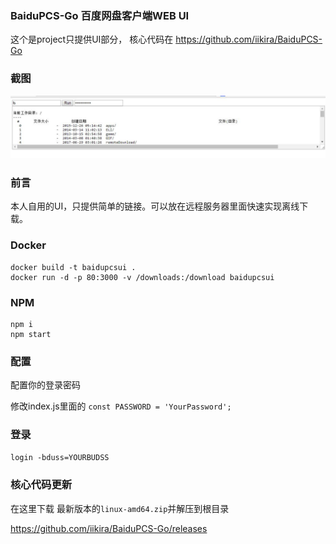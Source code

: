### BaiduPCS-Go 百度网盘客户端WEB UI

这个是project只提供UI部分， 核心代码在  https://github.com/iikira/BaiduPCS-Go

### 截图
![image](docs/Capture.JPG)

### 前言
本人自用的UI，只提供简单的链接。可以放在远程服务器里面快速实现离线下载。


### Docker
```
docker build -t baidupcsui .
docker run -d -p 80:3000 -v /downloads:/download baidupcsui
```

### NPM
```
npm i
npm start
```

### 配置
配置你的登录密码

修改index.js里面的
`const PASSWORD = 'YourPassword';`


### 登录
`login -bduss=YOURBUDSS`


### 核心代码更新
在这里下载 最新版本的`linux-amd64.zip`并解压到根目录

https://github.com/iikira/BaiduPCS-Go/releases

